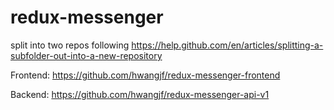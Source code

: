 # redux-messenger

split into two repos following https://help.github.com/en/articles/splitting-a-subfolder-out-into-a-new-repository

Frontend: https://github.com/hwangjf/redux-messenger-frontend

Backend: https://github.com/hwangjf/redux-messenger-api-v1
